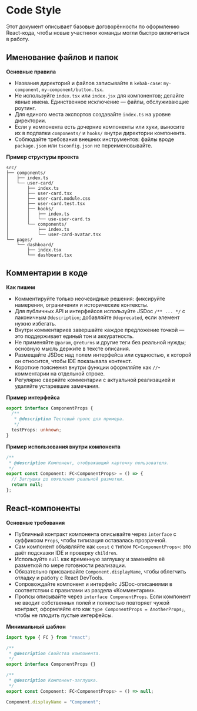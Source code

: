 # Code Style

Этот документ описывает базовые договорённости по оформлению React-кода, чтобы новые участники команды могли быстро включиться в работу.

## Именование файлов и папок

**Основные правила**
- Названия директорий и файлов записывайте в `kebab-case`: `my-component`, `my-component/button.tsx`.
- Не используйте `index.tsx` или `index.jsx` для компонентов; делайте явные имена. Единственное исключение — файлы, обслуживающие роутинг.
- Для единого места экспортов создавайте `index.ts` на уровне директории.
- Если у компонента есть дочерние компоненты или хуки, выносите их в подпапки `components/` и `hooks/` внутри директории компонента.
- Соблюдайте требования внешних инструментов: файлы вроде `package.json` или `tsconfig.json` не переименовывайте.

**Пример структуры проекта**
```text
src/
├── components/
│   ├── index.ts
│   └── user-card/
│       ├── index.ts
│       ├── user-card.tsx
│       ├── user-card.module.css
│       ├── user-card.test.tsx
│       ├── hooks/
│       │   ├── index.ts
│       │   └── use-user-card.ts
│       └── components/
│           ├── index.ts
│           └── user-card-avatar.tsx
└── pages/
    └── dashboard/
        ├── index.tsx
        └── dashboard.tsx
```

## Комментарии в коде

**Как пишем**
- Комментируйте только неочевидные решения: фиксируйте намерения, ограничения и исторические контексты.
- Для публичных API и интерфейсов используйте JSDoc `/** ... */` с лаконичным `@description`; добавляйте `@deprecated`, если элемент нужно избегать.
- Внутри комментариев завершайте каждое предложение точкой — это поддерживает единый тон и аккуратность.
- Не применяйте `@param`, `@returns` и другие теги без реальной нужды; основную мысль держите в тексте описания.
- Размещайте JSDoc над полем интерфейса или сущностью, к которой он относится, чтобы IDE показывала контекст.
- Короткие пояснения внутри функции оформляйте как `//`-комментарии на отдельной строке.
- Регулярно сверяйте комментарии с актуальной реализацией и удаляйте устаревшие замечания.

**Пример интерфейса**
```typescript
export interface ComponentProps {
  /**
   * @description Тестовый пропс для примера.
   */
  testProps: unknown;
}
```

**Пример использования внутри компонента**
```typescript
/**
 * @description Компонент, отображающий карточку пользователя.
 */
export const Component: FC<ComponentProps> = () => {
  // Заглушка до появления реальной разметки.
  return null;
};
```

## React-компоненты

**Основные требования**
- Публичный контракт компонента описывайте через `interface` с суффиксом `Props`, чтобы типизация оставалась прозрачной.
- Сам компонент объявляйте как `const` с типом `FC<ComponentProps>`: это даёт подсказки IDE и проверку `children`.
- Используйте `null` как временную заглушку и заменяйте её разметкой по мере готовности реализации.
- Обязательно присваивайте `Component.displayName`, чтобы облегчить отладку и работу с React DevTools.
- Сопровождайте компонент и интерфейс JSDoc-описаниями в соответствии с правилами из раздела «Комментарии».
- Пропсы описывайте через `interface ComponentProps`. Если компонент не вводит собственных полей и полностью повторяет чужой контракт, оформляйте его как `type ComponentProps = AnotherProps;`, чтобы не плодить пустые интерфейсы.

**Минимальный шаблон**
```typescript
import type { FC } from "react";

/**
 * @description Свойства компонента.
 */
export interface ComponentProps {}

/**
 * @description Компонент-заглушка.
 */
export const Component: FC<ComponentProps> = () => null;

Component.displayName = "Component";
```
